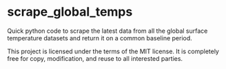 # scrape_global_temps
Quick python code to scrape the latest data from all the global surface temperature datasets and return it on a common baseline period.

This project is licensed under the terms of the MIT license. It is completely free for copy, modification, and reuse to all interested parties.
